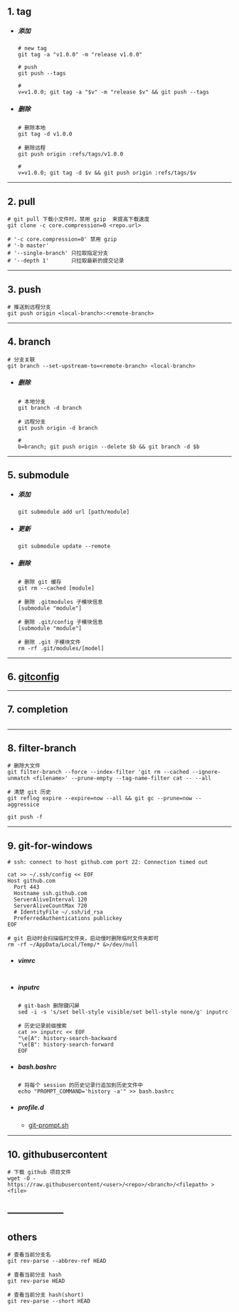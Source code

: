 ## 1. tag

- ##### 添加

  ```shell
  # new tag
  git tag -a "v1.0.0" -m "release v1.0.0"

  # push
  git push --tags

  #
  v=v1.0.0; git tag -a "$v" -m "release $v" && git push --tags
  ```

- ##### 删除

  ```shell
  # 删除本地
  git tag -d v1.0.0
  
  # 删除远程
  git push origin :refs/tags/v1.0.0
  
  #
  v=v1.0.0; git tag -d $v && git push origin :refs/tags/$v
  ```

---

## 2. pull

```shell
# git pull 下载小文件时，禁用 gzip  来提高下载速度
git clone -c core.compression=0 <repo.url>

# '-c core.compression=0' 禁用 gzip
# '-b master'
# '--single-branch' 只拉取指定分支
# '--depth 1'       只拉取最新的提交记录
```

---

## 3. push

```shell
# 推送到远程分支
git push origin <local-branch>:<remote-branch>
```

---

## 4. branch

```shell
# 分支关联
git branch --set-upstream-to=<remote-branch> <local-branch>
```

- ##### 删除

  ```shell
  # 本地分支
  git branch -d branch
  
  # 远程分支
  git push origin -d branch
  
  #
  b=branch; git push origin --delete $b && git branch -d $b
  ```

---

## 5. submodule

- ##### 添加

  ```shell
  git submodule add url [path/module]
  ```

- ##### 更新

  ```shell
  git submodule update --remote
  ```

- ##### 删除

  ```shell
  # 删除 git 缓存
  git rm --cached [module]
  
  # 删除 .gitmodules 子模块信息
  [submodule "module"]
  
  # 删除 .git/config 子模块信息
  [submodule "module"]
  
  # 删除 .git 子模块文件
  rm -rf .git/modules/[model]
  ```

---

## 6. [gitconfig](.share/gitconfig)

---

## 7. completion

```shell
```



---

## 8. filter-branch

```shell
# 删除大文件
git filter-branch --force --index-filter 'git rm --cached --ignore-unmatch <filename>' --prune-empty --tag-name-filter cat -- --all

# 清楚 git 历史
git reflog expire --expire=now --all && git gc --prune=now --aggressice

git push -f
```

---

## 9. git-for-windows

```shell
# ssh: connect to host github.com port 22: Connection timed out

cat >> ~/.ssh/config << EOF
Host github.com
  Port 443
  Hostname ssh.github.com
  ServerAliveInterval 120
  ServerAliveCountMax 720
  # IdentityFile ~/.ssh/id_rsa
  PreferredAuthentications publickey
EOF
```



```shell
# git 启动时会扫描临时文件夹，启动慢时删除临时文件夹即可
rm -rf ~/AppData/Local/Temp/* &>/dev/null
```

- ##### vimrc

  ```shell

  ```

- ##### inputrc

  ```shell
  # git-bash 删除键闪屏
  sed -i -s 's/set bell-style visible/set bell-style none/g' inputrc

  # 历史记录前缀搜索
  cat >> inputrc << EOF
  "\e[A": history-search-backward
  "\e[B": history-search-forward
  EOF
  ```

- ##### bash.bashrc

  ```shell
  # 将每个 session 的历史记录行追加到历史文件中
  echo "PROMPT_COMMAND='history -a'" >> bash.bashrc
  ```



- ##### profile.d

  - [git-prompt.sh](.share/scripts/git-prompt.sh)

---

## 10. githubusercontent

```shell
# 下载 github 项目文件
wget -O - https://raw.githubusercontent/<user>/<repo>/<branch>/<filepath> > <file>
```

## ——————

## others

```shell
# 查看当前分支名
git rev-parse --abbrev-ref HEAD

# 查看当前分支 hash
git rev-parse HEAD

# 查看当前分支 hash(short)
git rev-parse --short HEAD
```
